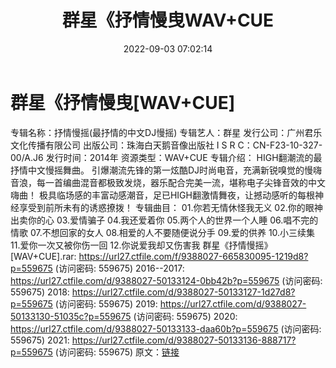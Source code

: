 ﻿---
title: 群星《抒情慢曳WAV+CUE
date: 2022-09-03 07:02:14
categories: 交谊舞曲、电音DJ舞曲
tags: 华语中文
---
# 群星《抒情慢曳[WAV+CUE]

专辑名称：抒情慢摇(最抒情的中文DJ慢摇)
专辑艺人：群星
发行公司：广州君乐文化传播有限公司
出版公司：珠海白天鹅音像出版社
I S R C：CN-F23-10-327-00/A.J6
发行时间：2014年
资源类型：WAV+CUE
专辑介绍：
HIGH翻潮流的最抒情中文慢摇舞曲。
引爆潮流先锋的第一炫酷DJ时尚电音，充满新锐嗅觉的慢嗨音浪，每一首编曲混音都极致发烧，器乐配合完美一流，堪称电子尖锋音效的中文嗨曲！
极具临场感的丰富动感潮音，足已HIGH翻激情舞夜，让撼动感听的每根神经享受到前所未有的诱惑撩拨！
专辑曲目：
01.你若无情休怪我无义
02.你的眼神出卖你的心
03.爱情骗子
04.我还爱着你
05.两个人的世界一个人睡
06.唱不完的情歌
07.不想回家的女人
08.相爱的人不要随便说分手
09.爱的供养
10.小三续集
11.爱你一次又被你伤一回
12.你说爱我却又伤害我
群星《抒情慢摇》[WAV+CUE].rar: https://url27.ctfile.com/f/9388027-665830095-1219d8?p=559675
(访问密码: 559675)
2016--2017: https://url27.ctfile.com/d/9388027-50133124-0bb42b?p=559675
(访问密码: 559675)
2018: https://url27.ctfile.com/d/9388027-50133127-1d27d8?p=559675
(访问密码: 559675)
2019: https://url27.ctfile.com/d/9388027-50133130-51035c?p=559675
(访问密码: 559675)
2020: https://url27.ctfile.com/d/9388027-50133133-daa60b?p=559675
(访问密码: 559675)
2021: https://url27.ctfile.com/d/9388027-50133136-888717?p=559675
(访问密码: 559675)
原文：[链接](https://blog.sina.com.cn/s/blog_1647c7e7601030z6t.html)